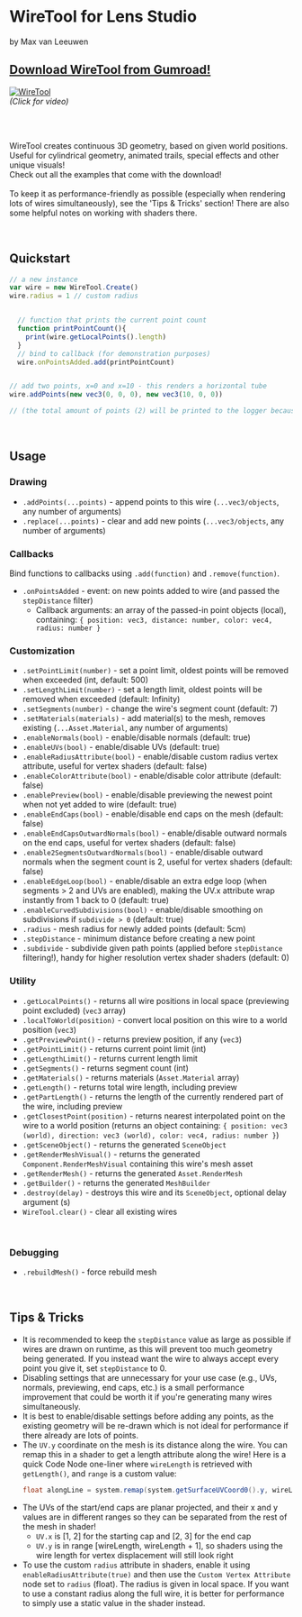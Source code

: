 # WireTool for Lens Studio
by Max van Leeuwen


## [Download WireTool from Gumroad!](https://maxvanleeuwen.gumroad.com/l/wiretool)  


[![WireTool](https://img.youtube.com/vi/k_39vDHRVzs/0.jpg)](https://www.youtube.com/watch?v=k_39vDHRVzs)
<br><i>(Click for video)</i><br>

<br><br>

WireTool creates continuous 3D geometry, based on given world positions.
<br>Useful for cylindrical geometry, animated trails, special effects and other unique visuals!
<br>
Check out all the examples that come with the download!
<br><br>
To keep it as performance-friendly as possible (especially when rendering lots of wires simultaneously), see the 'Tips & Tricks' section! There are also some helpful notes on working with shaders there.

<br>

## Quickstart

```javascript
// a new instance
var wire = new WireTool.Create()
wire.radius = 1 // custom radius


  // function that prints the current point count
  function printPointCount(){
    print(wire.getLocalPoints().length)
  }
  // bind to callback (for demonstration purposes)
  wire.onPointsAdded.add(printPointCount)


// add two points, x=0 and x=10 - this renders a horizontal tube
wire.addPoints(new vec3(0, 0, 0), new vec3(10, 0, 0))

// (the total amount of points (2) will be printed to the logger because of the callback)
```

<br>

## Usage

### Drawing

- `.addPoints(...points)` - append points to this wire (`...vec3/objects`, any number of arguments)
- `.replace(...points)` - clear and add new points (`...vec3/objects`, any number of arguments)

### Callbacks

Bind functions to callbacks using `.add(function)` and `.remove(function)`.

- `.onPointsAdded` - event: on new points added to wire (and passed the `stepDistance` filter)
  - Callback arguments: an array of the passed-in point objects (local), containing: `{ position: vec3, distance: number, color: vec4, radius: number }`

### Customization

- `.setPointLimit(number)` - set a point limit, oldest points will be removed when exceeded (int, default: 500)
- `.setLengthLimit(number)` - set a length limit, oldest points will be removed when exceeded (default: Infinity)
- `.setSegments(number)` - change the wire's segment count (default: 7)
- `.setMaterials(materials)` - add material(s) to the mesh, removes existing (`...Asset.Material`, any number of arguments)
- `.enableNormals(bool)` - enable/disable normals (default: true)
- `.enableUVs(bool)` - enable/disable UVs (default: true)
- `.enableRadiusAttribute(bool)` - enable/disable custom radius vertex attribute, useful for vertex shaders (default: false)
- `.enableColorAttribute(bool)` - enable/disable color attribute (default: false)
- `.enablePreview(bool)` - enable/disable previewing the newest point when not yet added to wire (default: true)
- `.enableEndCaps(bool)` - enable/disable end caps on the mesh (default: false)
- `.enableEndCapsOutwardNormals(bool)` - enable/disable outward normals on the end caps, useful for vertex shaders (default: false)
- `.enable2SegmentsOutwardNormals(bool)` - enable/disable outward normals when the segment count is 2, useful for vertex shaders (default: false)
- `.enableEdgeLoop(bool)` - enable/disable an extra edge loop (when segments > 2 and UVs are enabled), making the UV.x attribute wrap instantly from 1 back to 0 (default: true)
- `.enableCurvedSubdivisions(bool)` - enable/disable smoothing on subdivisions if `subdivide > 0` (default: true)
- `.radius` - mesh radius for newly added points (default: 5cm)
- `.stepDistance` - minimum distance before creating a new point
- `.subdivide` - subdivide given path points (applied before `stepDistance` filtering!), handy for higher resolution vertex shader shaders (default: 0)

### Utility

- `.getLocalPoints()` - returns all wire positions in local space (previewing point excluded) (`vec3` array)
- `.localToWorld(position)` - convert local position on this wire to a world position (`vec3`)
- `.getPreviewPoint()` - returns preview position, if any (`vec3`)
- `.getPointLimit()` - returns current point limit (int)
- `.getLengthLimit()` - returns current length limit
- `.getSegments()` - returns segment count (int)
- `.getMaterials()` - returns materials (`Asset.Material` array)
- `.getLength()` - returns total wire length, including preview
- `.getPartLength()` - returns the length of the currently rendered part of the wire, including preview
- `.getClosestPoint(position)` - returns nearest interpolated point on the wire to a world position (returns an object containing: `{ position: vec3 (world), direction: vec3 (world), color: vec4, radius: number }`)
- `.getSceneObject()` - returns the generated `SceneObject`
- `.getRenderMeshVisual()` - returns the generated `Component.RenderMeshVisual` containing this wire's mesh asset
- `.getRenderMesh()` - returns the generated `Asset.RenderMesh`
- `.getBuilder()` - returns the generated `MeshBuilder`
- `.destroy(delay)` - destroys this wire and its `SceneObject`, optional delay argument (s)
- `WireTool.clear()` - clear all existing wires

<br>

### Debugging

- `.rebuildMesh()` - force rebuild mesh

<br>

## Tips & Tricks

- It is recommended to keep the `stepDistance` value as large as possible if wires are drawn on runtime, as this will prevent too much geometry being generated. If you instead want the wire to always accept every point you give it, set `stepDistance` to 0.
- Disabling settings that are unnecessary for your use case (e.g., UVs, normals, previewing, end caps, etc.) is a small performance improvement that could be worth it if you're generating many wires simultaneously.
- It is best to enable/disable settings before adding any points, as the existing geometry will be re-drawn which is not ideal for performance if there already are lots of points.
- The `UV.y` coordinate on the mesh is its distance along the wire. You can remap this in a shader to get a length attribute along the wire! Here is a quick Code Node one-liner where `wireLength` is retrieved with `getLength()`, and `range` is a custom value:
  ```glsl
  float alongLine = system.remap(system.getSurfaceUVCoord0().y, wireLength, wireLength - range, 0., 1.);
  ```
- The UVs of the start/end caps are planar projected, and their x and y values are in different ranges so they can be separated from the rest of the mesh in shader!
  - `UV.x` is [1, 2] for the starting cap and [2, 3] for the end cap
  - `UV.y` is in range [wireLength, wireLength + 1], so shaders using the wire length for vertex displacement will still look right
- To use the custom `radius` attribute in shaders, enable it using `enableRadiusAttribute(true)` and then use the `Custom Vertex Attribute` node set to `radius` (float). The radius is given in local space. If you want to use a constant radius along the full wire, it is better for performance to simply use a static value in the shader instead.
